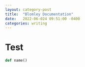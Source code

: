```yaml
---
layout: category-post
title:  "Blomley Documentation"
date:   2022-06-024 09:51:00 -0400
categories: writing
---
```

# Test

``` Python
def name()
```
